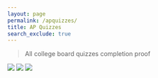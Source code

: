 ```yaml
---
layout: page
permalink: /apquizzes/
title: AP Quizzes
search_exclude: true
---
```


> All college board quizzes completion proof

![]({{site.baseurl}}/images/quiz1.png)
![]({{site.baseurl}}/images/quiz2.png)
![]({{site.baseurl}}/images/quiz3.png)